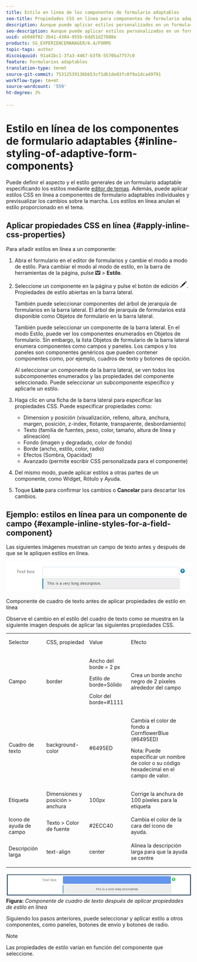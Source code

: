 ```yaml
---
title: Estilo en línea de los componentes de formulario adaptables
seo-title: Propiedades CSS en línea para componentes de formulario adaptables
description: Aunque puede aplicar estilos personalizados en un formulario adaptable, también puede aplicar propiedades CSS en línea en componentes individuales de un formulario adaptable.
seo-description: Aunque puede aplicar estilos personalizados en un formulario adaptable, también puede aplicar propiedades CSS en línea en componentes individuales de un formulario adaptable.
uuid: ab948f02-3b41-4304-955b-6dd51d27088e
products: SG_EXPERIENCEMANAGER/6.4/FORMS
topic-tags: author
discoiquuid: 91a41bc1-3fa3-4467-b3f8-5570ba7757c0
feature: Formularios adaptables
translation-type: tm+mt
source-git-commit: 75312539136bb53cf1db1de03fc0f9a1dca49791
workflow-type: tm+mt
source-wordcount: '559'
ht-degree: 3%

---
```



# Estilo en línea de los componentes de formulario adaptables {#inline-styling-of-adaptive-form-components}

Puede definir el aspecto y el estilo generales de un formulario adaptable especificando los estilos mediante [editor de temas](/help/forms/using/themes.md). Además, puede aplicar estilos CSS en línea a componentes de formulario adaptables individuales y previsualizar los cambios sobre la marcha. Los estilos en línea anulan el estilo proporcionado en el tema.

## Aplicar propiedades CSS en línea {#apply-inline-css-properties}

Para añadir estilos en línea a un componente:

1. Abra el formulario en el editor de formularios y cambie el modo a modo de estilo. Para cambiar el modo al modo de estilo, en la barra de herramientas de la página, pulse ![lienzo-desplegable](assets/canvas-drop-down.png) > **Estilo**.
1. Seleccione un componente en la página y pulse el botón de edición ![editar-button](assets/edit-button.png). Propiedades de estilo abiertas en la barra lateral.

   También puede seleccionar componentes del árbol de jerarquía de formularios en la barra lateral. El árbol de jerarquía de formularios está disponible como Objetos de formulario en la barra lateral.

   También puede seleccionar un componente de la barra lateral. En el modo Estilo, puede ver los componentes enumerados en Objetos de formulario. Sin embargo, la lista Objetos de formulario de la barra lateral enumera componentes como campos y paneles. Los campos y los paneles son componentes genéricos que pueden contener componentes como, por ejemplo, cuadros de texto y botones de opción.

   Al seleccionar un componente de la barra lateral, se ven todos los subcomponentes enumerados y las propiedades del componente seleccionado. Puede seleccionar un subcomponente específico y aplicarle un estilo.

1. Haga clic en una ficha de la barra lateral para especificar las propiedades CSS. Puede especificar propiedades como:

   * Dimension y posición (visualización, relleno, altura, anchura, margen, posición, z-index, flotante, transparente, desbordamiento)
   * Texto (familia de fuentes, peso, color, tamaño, altura de línea y alineación)
   * Fondo (imagen y degradado, color de fondo)
   * Borde (ancho, estilo, color, radio)
   * Efectos (Sombra, Opacidad)
   * Avanzado (permite escribir CSS personalizada para el componente)

1. Del mismo modo, puede aplicar estilos a otras partes de un componente, como Widget, Rótulo y Ayuda.
1. Toque **Listo** para confirmar los cambios o **Cancelar** para descartar los cambios.

## Ejemplo: estilos en línea para un componente de campo {#example-inline-styles-for-a-field-component}

Las siguientes imágenes muestran un campo de texto antes y después de que se le apliquen estilos en línea.

![Componente de cuadro de texto antes de aplicar estilo en línea](assets/no-style.png)

Componente de cuadro de texto antes de aplicar propiedades de estilo en línea

Observe el cambio en el estilo del cuadro de texto como se muestra en la siguiente imagen después de aplicar las siguientes propiedades CSS.

<table> 
 <tbody> 
  <tr> 
   <td><p>Selector</p> </td> 
   <td><p>CSS, propiedad</p> </td> 
   <td><p>Value</p> </td> 
   <td><p>Efecto</p> </td> 
  </tr> 
  <tr> 
   <td><p>Campo</p> </td> 
   <td><p>border</p> </td> 
   <td><p>Ancho del borde = 2 px</p> <p>Estilo de borde=Sólido</p> <p>Color del borde=#1111</p> </td> 
   <td><p>Crea un borde ancho negro de 2 píxeles alrededor del campo</p> </td> 
  </tr> 
  <tr> 
   <td><p>Cuadro de texto</p> </td> 
   <td><p>background-color</p> </td> 
   <td><p>#6495ED</p> </td> 
   <td><p>Cambia el color de fondo a CornflowerBlue (#6495ED)</p> <p>Nota: Puede especificar un nombre de color o su código hexadecimal en el campo de valor.</p> </td> 
  </tr> 
  <tr> 
   <td><p>Etiqueta</p> </td> 
   <td><p>Dimensiones y posición &gt; anchura</p> </td> 
   <td><p>100px</p> </td> 
   <td><p>Corrige la anchura de 100 píxeles para la etiqueta</p> </td> 
  </tr> 
  <tr> 
   <td>Icono de ayuda de campo</td> 
   <td>Texto &gt; Color de fuente</td> 
   <td>#2ECC40</td> 
   <td>Cambia el color de la cara del icono de ayuda.</td> 
  </tr> 
  <tr> 
   <td><p>Descripción larga</p> </td> 
   <td><p>text-align</p> </td> 
   <td><p>center</p> </td> 
   <td><p>Alinea la descripción larga para que la ayuda se centre</p> </td> 
  </tr> 
 </tbody> 
</table>

![Estilo de cuadro de texto después de aplicar estilo en línea ](assets/applied-style.png)
**Figura:** *Componente de cuadro de texto después de aplicar propiedades de estilo en línea*

Siguiendo los pasos anteriores, puede seleccionar y aplicar estilo a otros componentes, como paneles, botones de envío y botones de radio.

>[!NOTE]
>
>Las propiedades de estilo varían en función del componente que seleccione.

